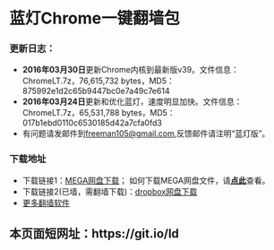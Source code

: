 # 蓝灯Chrome一键翻墙包
<h3>

<a id="user-content-说明" class="anchor" href="#%E8%AF%B4%E6%98%8E" aria-hidden="true"><span class="octicon octicon-link"></span></a>更新日志：</h3>

<ul>
<li><b>2016年03月30日</b>更新Chrome内核到最新版v39。文件信息：ChromeLT.7z，76,615,732 bytes，MD5：875992e1d2c65b9447bc0e7a49c7e614
</li>
<li><b>2016年03月24日</b>更新和优化蓝灯，速度明显加快。文件信息：ChromeLT.7z，65,531,788 bytes，MD5：017b1ebd0110c6530185d42a7cfa0fd3
</li>
<li>有问题请发邮件到<a href="mailto:freeman105@gmail.com">freeman105@gmail.com</a>,反馈邮件请注明“蓝灯版”。</li>
</ul>




<h3>下载地址</h3>
<ul>
<li>
 下载链接1：<a href="https://mega.nz/#!HsVBCBCa!d54V81Sp0-GwVef7vO8qGAY5Dy7LV5UGI3x19AKIef8" target="_blank">MEGA网盘下载</a>； 如何下载MEGA网盘文件，请<strong><a target="_blank" href="https://raw.githubusercontent.com/kgfw/fg/master/wstp/mega.jpg">点此</a></strong>查看。
</li>

<li>
 下载链接2(已墙，需翻墙下载)：<a href="https://www.dropbox.com/s/0d0iw00vyj8wbvf/ChromeLT.7z?dl=0" target="_blank">dropbox网盘下载</a>
</li>
<li>
 <a href="https://github.com/bannedbook/fanqiang/wiki" target="_blank">更多翻墙软件</a>
</li>

</ul>
<h2>本页面短网址：https://git.io/ld </h2>